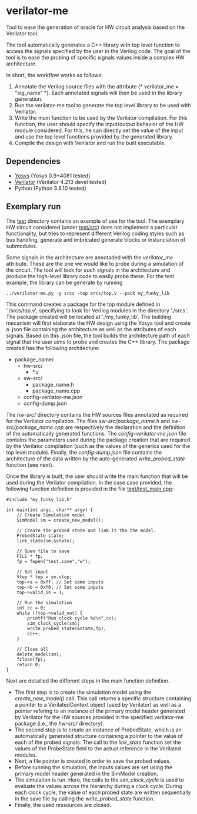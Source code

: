 # verilator-me

Tool to ease the generation of oracle for HW circuit analysis based on the Verilator tool.

The tool automatically generates a C++ library with top level function to
access the signals specified by the user in the Verilog code.  The goal of the
tool is to ease the probing of specific signals values inside a complex HW
architecture.  

In short, the workflow works as follows:
1. Annotate the Verilog source files with the attribute (\* verilator\_me =
   "sig\_name" \*). Each annotated signals will then be used in the library
   generation.
1. Run the verilator-me tool to generate the top level library to be used with
   Verilator.
1. Write the main function to be used by the Verilator compilation. For this
   function, the user should specify the input/output behavior of the HW module
   considered. For this, he can directly set the value of the input and use the
   top level functions provided by the generated library.  
1. Compile the design with Verilator and run the built executable.


## Dependencies

* [Yosys](http://www.clifford.at/yosys/) (Yosys 0.9+4081 tested)
* [Verilator](https://www.veripool.org/verilator/) (Verilator 4.213 devel tested)
* Python (Python 3.8.10 tested)

## Exemplary run

The [test](test/) directory contains an example of use for the tool. The
exemplary HW circuit considered (under [test/src](https://git-crypto.elen.ucl.ac.be/cmomin/verilator-me/-/tree/README/test/srcs)) does not implement a particular functionality,
but tries to represent different Verilog coding styles such as bus handling,
generate and imbricated generate blocks or instanciation of submodules.

Some signals in the architecture are annotaded with the *verilator\_me* attribute. These are the one
we would like to probe during a simulation of the circuit. The tool will look for such signals in the architecture 
and produce the high-level library code to easily probe these. For the test example, the library can be generate by running
```
../verilator-me.py -y srcs -top srcs/top.v --pack my_funky_lib
```
This command creates a package for the top module defined in './srcs/top.v', specifying to look for Verilog modules in the directory './srcs'. The package created will be located at './my\_funky\_lib'. The building mecanism will first elaborate the HW design using the Yosys tool and create a .json file containing the architecture as well as the attributes of each signals. Based on this .json file, the tool builds the architecture path of each signal that the user aims to probe and creates the C++ library. The package created has the following architecture:

+ package_name/
   + hw-src/
      + *.v
   + sw-src/
      + package_name.h
      + package_name.cpp
   + config-verilator-me.json
   + config-dump.json

The *hw-src/* directory contains the HW sources files annotated as required for the Verilator compilation. The files *sw-src/package_name.h* and *sw-src/package_name.cpp* are respectively the declaration and the definition of the automatically generated functions. The *config-verilator-me.json* file contains the parameters used during the package creation that are required by the Verilator compilation (such as the values of the generics used for the top level module). Finally, the *config-dump.json* file contains the architecture of the data written by the auto-generated *write_probed_state* function (see next).

Once the library is built, the user should write the main function that will be used during the Verilator compilation. In the case case provided, the following function definition is provided in the file [test/test\_main.cpp](https://git-crypto.elen.ucl.ac.be/cmomin/verilator-me/-/blob/README/test/test_main.cpp):
```
#include "my_funky_lib.h"

int main(int argc, char** argv) {
    // Create Simulation model
    SimModel sm = create_new_model();

    // Create the probed state and link it the the model.
    ProbedState state; 
    link_state(sm,&state);

    // Open file to save
    FILE * fp;
    fp = fopen("test.save","w"); 

    // Set input 
    Vtop * top = sm.vtop;
    top->a = 0xff; // Set some inputs
    top->b = 0xf0; // Set some inputs
    top->valid_in = 1;

    // Run the simulation
    int cc = 0;
    while (!top->valid_out) {
        printf("Run clock cycle %d\n",cc);
        sim_clock_cycle(sm);
        write_probed_state(&state,fp);
        cc++;
    }

    // Close all
    delete_model(sm);
    fclose(fp);
    return 0;
}
```
Next are detailled the different steps in the main function definition.
+ The first step is to create the simulation model using the *create\_new\_model()* call. This call returns a specific structure containing a pointer to a VerilatedContext object (used by Verilator) as well as a pointer refering to an instance of the primary model header generated by Verilator for the HW sources provided in the specified verilator-me package (i.e., the *hw-src/* directory).
+ The second step is to create an instance of ProbedState, which is an automatically generated structure containing a pointer to the value of each of the probed signals. The call to the *link_state* function set the values of the ProbeState field to the actual reference in the Verilated modules.
+ Next, a file pointer is created in order to save the probed values.
+ Before running the simulation, the inputs values are set using the primary model header generated in the SimModel creation.
+ The simulation is run. Here, the calls to the *sim\_clock\_cycle* is used to evaluate the values across the hierarchy during a clock cycle. During each clock cycle, the value of each probed state are written sequentially in the save file by calling the *write_probed_state* function.
+ Finally, the used ressources are closed.

